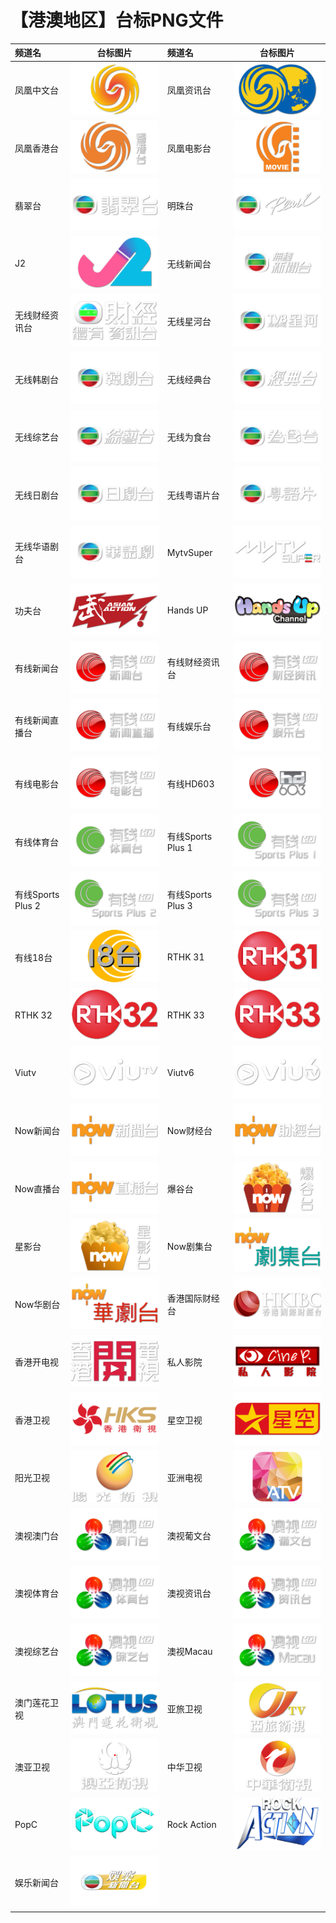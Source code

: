 # 【港澳地区】台标PNG文件
|频道名|台标图片|频道名|台标图片|
|:---|:---:|:---|:---:|
|凤凰中文台|<img src="https://raw.githubusercontent.com/liuyilong80880/tvlog/main/img/Phoenix1.png">|凤凰资讯台|<img src="https://raw.githubusercontent.com/liuyilong80880/tvlog/main/img/Phoenix2.png">|
|凤凰香港台|<img src="https://raw.githubusercontent.com/liuyilong80880/tvlog/main/img/Phoenix3.png">|凤凰电影台|<img src="https://raw.githubusercontent.com/liuyilong80880/tvlog/main/img/Phoenix4.png">|
|翡翠台|<img src="https://raw.githubusercontent.com/liuyilong80880/tvlog/main/img/TVB1.png">|明珠台|<img src="https://raw.githubusercontent.com/liuyilong80880/tvlog/main/img/TVB2.png">|
|J2|<img src="https://raw.githubusercontent.com/liuyilong80880/tvlog/main/img/TVB3.png">|无线新闻台|<img src="https://raw.githubusercontent.com/liuyilong80880/tvlog/main/img/TVB4.png">|
|无线财经资讯台|<img src="https://raw.githubusercontent.com/liuyilong80880/tvlog/main/img/TVB5.png">|无线星河台|<img src="https://raw.githubusercontent.com/liuyilong80880/tvlog/main/img/TVB6.png">|
|无线韩剧台|<img src="https://raw.githubusercontent.com/liuyilong80880/tvlog/main/img/TVB7.png">|无线经典台|<img src="https://raw.githubusercontent.com/liuyilong80880/tvlog/main/img/TVB8.png">|
|无线综艺台|<img src="https://raw.githubusercontent.com/liuyilong80880/tvlog/main/img/TVB9.png">|无线为食台|<img src="https://raw.githubusercontent.com/liuyilong80880/tvlog/main/img/TVB10.png">|
|无线日剧台|<img src="https://raw.githubusercontent.com/liuyilong80880/tvlog/main/img/TVB11.png">|无线粤语片台|<img src="https://raw.githubusercontent.com/liuyilong80880/tvlog/main/img/TVB12.png">|
|无线华语剧台|<img src="https://raw.githubusercontent.com/liuyilong80880/tvlog/main/img/TVB13.png">|MytvSuper|<img src="https://raw.githubusercontent.com/liuyilong80880/tvlog/main/img/TVB14.png">|
|功夫台|<img src="https://raw.githubusercontent.com/liuyilong80880/tvlog/main/img/TVB15.png">|Hands UP|<img src="https://raw.githubusercontent.com/liuyilong80880/tvlog/main/img/TVB16.png">|
|有线新闻台|<img src="https://raw.githubusercontent.com/liuyilong80880/tvlog/main/img/icable1.png">|有线财经资讯台|<img src="https://raw.githubusercontent.com/liuyilong80880/tvlog/main/img/icable2.png">|
|有线新闻直播台|<img src="https://raw.githubusercontent.com/liuyilong80880/tvlog/main/img/icable3.png">|有线娱乐台|<img src="https://raw.githubusercontent.com/liuyilong80880/tvlog/main/img/icable4.png">|
|有线电影台|<img src="https://raw.githubusercontent.com/liuyilong80880/tvlog/main/img/icable5.png">|有线HD603|<img src="https://raw.githubusercontent.com/liuyilong80880/tvlog/main/img/icable6.png">|
|有线体育台|<img src="https://raw.githubusercontent.com/liuyilong80880/tvlog/main/img/icable7.png">|有线Sports Plus 1|<img src="https://raw.githubusercontent.com/liuyilong80880/tvlog/main/img/icable8.png">|
|有线Sports Plus 2|<img src="https://raw.githubusercontent.com/liuyilong80880/tvlog/main/img/icable9.png">|有线Sports Plus 3|<img src="https://raw.githubusercontent.com/liuyilong80880/tvlog/main/img/icable10.png">|
|有线18台|<img src="https://raw.githubusercontent.com/liuyilong80880/tvlog/main/img/icable11.png">|RTHK 31|<img src="https://raw.githubusercontent.com/liuyilong80880/tvlog/main/img/RTHK31.png">|
|RTHK 32|<img src="https://raw.githubusercontent.com/liuyilong80880/tvlog/main/img/RTHK32.png">|RTHK 33|<img src="https://raw.githubusercontent.com/liuyilong80880/tvlog/main/img/RTHK33.png">|
|Viutv|<img src="https://raw.githubusercontent.com/liuyilong80880/tvlog/main/img/viutv.png">|Viutv6|<img src="https://raw.githubusercontent.com/liuyilong80880/tvlog/main/img/viutv6.png">|
|Now新闻台|<img src="https://raw.githubusercontent.com/liuyilong80880/tvlog/main/img/now1.png">|Now财经台|<img src="https://raw.githubusercontent.com/liuyilong80880/tvlog/main/img/now2.png">|
|Now直播台|<img src="https://raw.githubusercontent.com/liuyilong80880/tvlog/main/img/now3.png">|爆谷台|<img src="https://raw.githubusercontent.com/liuyilong80880/tvlog/main/img/now4.png">|
|星影台|<img src="https://raw.githubusercontent.com/liuyilong80880/tvlog/main/img/now5.png">|Now剧集台|<img src="https://raw.githubusercontent.com/liuyilong80880/tvlog/main/img/now6.png">|
|Now华剧台|<img src="https://raw.githubusercontent.com/liuyilong80880/tvlog/main/img/now7.png">|香港国际财经台|<img src="https://raw.githubusercontent.com/liuyilong80880/tvlog/main/img/xggjcj.png">|
|香港开电视|<img src="https://raw.githubusercontent.com/liuyilong80880/tvlog/main/img/xgkai.png">|私人影院|<img src="https://raw.githubusercontent.com/liuyilong80880/tvlog/main/img/sirenyy.png">|
|香港卫视|<img src="https://raw.githubusercontent.com/liuyilong80880/tvlog/main/img/HKS.png">|星空卫视|<img src="https://raw.githubusercontent.com/liuyilong80880/tvlog/main/img/Startv.png">|
|阳光卫视|<img src="https://raw.githubusercontent.com/liuyilong80880/tvlog/main/img/Suntv.png">|亚洲电视|<img src="https://raw.githubusercontent.com/liuyilong80880/tvlog/main/img/ATV.png">|
|澳视澳门台|<img src="https://raw.githubusercontent.com/liuyilong80880/tvlog/main/img/Aoshi1.png">|澳视葡文台|<img src="https://raw.githubusercontent.com/liuyilong80880/tvlog/main/img/Aoshi2.png">|
|澳视体育台|<img src="https://raw.githubusercontent.com/liuyilong80880/tvlog/main/img/Aoshi3.png">|澳视资讯台|<img src="https://raw.githubusercontent.com/liuyilong80880/tvlog/main/img/Aoshi4.png">|
|澳视综艺台|<img src="https://raw.githubusercontent.com/liuyilong80880/tvlog/main/img/Aoshi5.png">|澳视Macau|<img src="https://raw.githubusercontent.com/liuyilong80880/tvlog/main/img/Aoshi6.png">|
|澳门莲花卫视|<img src="https://raw.githubusercontent.com/liuyilong80880/tvlog/main/img/Lotus.png">|亚旅卫视|<img src="https://raw.githubusercontent.com/liuyilong80880/tvlog/main/img/ACTSTV.png">|
|澳亚卫视|<img src="https://raw.githubusercontent.com/liuyilong80880/tvlog/main/img/Aoya.png">|中华卫视|<img src="https://raw.githubusercontent.com/liuyilong80880/tvlog/main/img/CHTV.png">|
|PopC|<img src="https://raw.githubusercontent.com/liuyilong80880/tvlog/main/img/popc.png">|Rock Action|<img src="https://raw.githubusercontent.com/liuyilong80880/tvlog/main/img/rock-action.png">|
|娱乐新闻台|<img src="https://raw.githubusercontent.com/liuyilong80880/tvlog/main/img/TVB17.png">|
